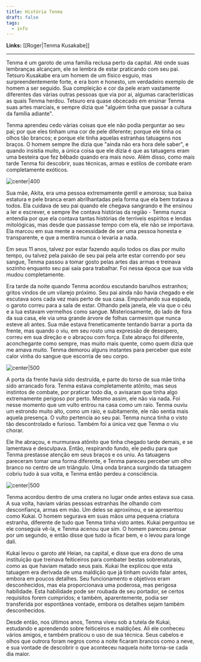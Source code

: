 ```yaml
---
title: História Tenma
draft: false
tags:
  - info
---
```

 
**Links:** [[Roger|Tenma Kusakabe]]

---

Tenma é um garoto de uma família reclusa perto da capital. Até onde suas lembranças alcançam, ele se lembra de estar praticando com seu pai. Tetsuro Kusakabe era um homem de um físico esguio, mas surpreendentemente forte, e era bom e honesto, um verdadeiro exemplo de homem a ser seguido. Sua compleição e cor da pele eram vastamente diferentes das várias outras pessoas que via por ai, algumas características as quais Tenma herdou. Tetsuro era quase obcecado em ensinar Tenma suas artes marciais, e sempre dizia que "alguém tinha que passar a cultura da família adiante".

Tenma aprendeu cedo várias coisas que ele não podia perguntar ao seu pai; por que eles tinham uma cor de pele diferente; porque ele tinha os olhos tão brancos; e porque ele tinha aquelas estranhas tatuagens nos braços. O homem sempre lhe dizia que "ainda não era hora dele saber", e quando insistia muito, a única coisa que ele dizia é que as tatuagens eram uma besteira que fez bêbado quando era mais novo. Além disso, como mais tarde Tenma foi descobrir, suas técnicas, armas e estilos de combate eram completamente exóticos.

![center|400](https://lh7-us.googleusercontent.com/PA9Jv0YBY9Kgl_fQ_ZrRKWIJAZSiYKjJgsnT-uVAH1Jj6YiJYRMmPjBjDmhBODdtaRsRqF3n0jKmPkz5Wat4ZxwuNvQwybeUUx1xzuYxr3JM83vxhLSGFFYlwVzLerJNB5LQ_cIce3CA3zBwwdggwvY)

Sua mãe, Akita, era uma pessoa extremamente gentil e amorosa; sua baixa estatura e pele branca eram abrilhantadas pela forma que ela bem tratava a todos. Ela cuidava de seu pai quando ele chegava sangrando e lhe ensinou a ler e escrever, e sempre lhe contava histórias da região - Tenma nunca entendia por que ela contava tantas histórias de terríveis espíritos e lendas mitológicas, mas desde que passasse tempo com ela, ele não se importava. Ela marcou em sua mente a necessidade de ser uma pessoa honesta e transparente, e que a mentira nunca o levaria a nada.

Em seus 11 anos, talvez por estar fazendo aquilo todos os dias por muito tempo, ou talvez pela paixão de seu pai pela arte estar correndo por seu sangue, Tenma passou a tomar gosto pelas artes das armas e treinava sozinho enquanto seu pai saía para trabalhar. Foi nessa época que sua vida mudou completamente.

Era tarde da noite quando Tenma acordou escutando barulhos estranhos; gritos vindos de um vilarejo próximo. Seu pai ainda não havia chegado e ele escutava sons cada vez mais perto de sua casa. Empunhando sua espada, o garoto correu para a sala de estar. Olhando pela janela, ele via que o céu e a lua estavam vermelhos como sangue. Misteriosamente, do lado de fora da sua casa, ele via uma grande árvore de folhas carmesim que nunca esteve ali antes. Sua mãe estava freneticamente tentando barrar a porta da frente, mas quando o viu, em seu rosto uma expressão de desespero, correu em sua direção e o abraçou com força. Este abraço foi diferente, aconchegante como sempre, mas muito mais quente, como quem dizia que me amava muito. Tenma demorou alguns instantes para perceber que este calor vinha do sangue que escorria de seu corpo.

![center|500](https://lh7-us.googleusercontent.com/Xo6B0uO8OsGW2vtle3zjIvvpcIB5OYmyJ2j-QvIQVQUhcHCXhUfGPo2LmG21ZO3rohkgRRROljMRze-CHIax8iqvPM_0qg_gIF_sPerjgBMC6cd9nxWxBNcp6ekD7pOHITXsy4znRoKdyvIY-SbIqu8)


A porta da frente havia sido destruída, e parte do torso de sua mãe tinha sido arrancado fora. Tenma estava completamente atônito, mas seus instintos de combate, por praticar todo dia, o avisaram que tinha algo extremamente perigoso por perto. Mesmo assim, ele não via nada. Foi nesse momento que um vulto entrou na casa como um raio. Tenma ouviu um estrondo muito alto, como um raio, e subitamente, ele não sentia mais aquela presença. O vulto pertencia ao seu pai. Tenma nunca tinha o visto tão descontrolado e furioso. Também foi a única vez que Tenma o viu chorar.

Ele lhe abraçou, e murmurava atônito que tinha chegado tarde demais, e se lamentava e desculpava. Então, respirando fundo, ele pediu para que Tenma prestasse atenção em seus braços e os uniu. As tatuagens pareceram tomar uma forma diferente, e Tenma pareceu perceber um olho branco no centro de um triângulo. Uma onda branca surgindo da tatuagem cobriu tudo à sua volta, e Tenma então perdeu a consciência.

![center|500](https://lh7-us.googleusercontent.com/-awNrri5a_BFFJohrXHtvyPWEo6F7Pxv00zWPKjOvA16HQRXE9RZe3cuK4h0IwNMzr0cSmXtf6zP7BweRlWsvxeJcL_XN7o2bLNyJkOPRhKMrrsUKwxe6wi1q4xsJDt-ZFvUyJNprVCxOa-ihMJsKbA)

Tenma acordou dentro de uma cratera no lugar onde antes estava sua casa. A sua volta, haviam várias pessoas estranhas lhe olhando com desconfiança, armas em mão. Um deles se aproximou, e se apresentou como Kukai. O homem segurava em suas mãos uma pequena criatura estranha, diferente de tudo que Tenma tinha visto antes. Kukai perguntou se ele conseguia vê-la, e Tenma acenou que sim. O homem pareceu pensar por um segundo, e então disse que tudo ia ficar bem, e o levou para longe dali.

Kukai levou o garoto até Heian, na capital, e disse que era dono de uma instituição que treinava feiticeiros para combater bestas sobrenaturais, como as que haviam matado seus pais. Kukai lhe explicou que esta tatuagem era derivada de uma maldição que já tinham ouvido falar antes, embora em poucos detalhes. Seu funcionamento e objetivos eram desconhecidos, mas ela proporcionava uma poderosa, mas perigosa habilidade. Esta habilidade pode ser roubada de seu portador, se certos requisitos forem cumpridos; e também, aparentemente, podia ser transferida por espontânea vontade, embora os detalhes sejam também desconhecidos.

Desde então, nos últimos anos, Tenma viveu sob a tutela de Kukai, estudando e aprendendo sobre feiticeiros e maldições. Ali ele conheceu vários amigos, e também praticou o uso de sua técnica. Seus cabelos e olhos que outrora foram negros como a noite ficaram brancos como a neve, e sua vontade de descobrir o que aconteceu naquela noite torna-se cada dia maior.